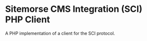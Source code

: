 # Sitemorse CMS Integration (SCI) PHP Client

A PHP implementation of a client for the SCI protocol.
